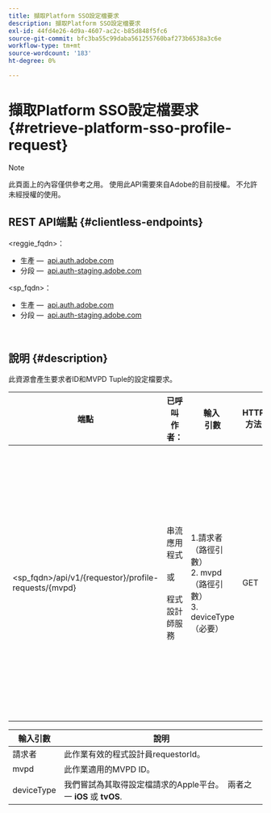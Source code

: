 ```yaml
---
title: 擷取Platform SSO設定檔要求
description: 擷取Platform SSO設定檔要求
exl-id: 44fd4e26-4d9a-4607-ac2c-b85d848f5fc6
source-git-commit: bfc3ba55c99daba561255760baf273b6538a3c6e
workflow-type: tm+mt
source-wordcount: '183'
ht-degree: 0%

---
```


# 擷取Platform SSO設定檔要求 {#retrieve-platform-sso-profile-request}

>[!NOTE]
>
>此頁面上的內容僅供參考之用。 使用此API需要來自Adobe的目前授權。 不允許未經授權的使用。

## REST API端點 {#clientless-endpoints}

&lt;reggie_fqdn>：

* 生產 —  [api.auth.adobe.com](http://api.auth.adobe.com/)
* 分段 —  [api.auth-staging.adobe.com](http://api.auth-staging.adobe.com/)

&lt;sp_fqdn>：

* 生產 —  [api.auth.adobe.com](http://api.auth.adobe.com/)
* 分段 —  [api.auth-staging.adobe.com](http://api.auth-staging.adobe.com/)

</br>

## 說明 {#description}

此資源會產生要求者ID和MVPD Tuple的設定檔要求。


| 端點 | 已呼叫  </br>作者： | 輸入   </br>引數 | HTTP  </br>方法 | 回應 | HTTP  </br>回應 |
| --- | --- | --- | --- | --- | --- |
| &lt;sp_fqdn>/api/v1/{requestor}/profile-requests/{mvpd} | 串流應用程式</br></br>或</br></br>程式設計師服務 | 1.請求者（路徑引數）</br>2. mvpd （路徑引數）</br>3. deviceType （必要） | GET | 回應Content-Type將會是應用程式/八位元資料流，因為使用者端應用程式的實際裝載是不透明的。</br></br>應用程式應將回應轉送至平台</br></br>用於取得設定檔SSO的SSO引擎。 | 200 — 成功   </br>400 — 錯誤請求 |


| 輸入引數 | 說明 |
| --------------- | -------------------------------------------------------------------------------------------------------- |
| 請求者 | 此作業有效的程式設計員requestorId。 |
| mvpd | 此作業適用的MVPD ID。 |
| deviceType | 我們嘗試為其取得設定檔請求的Apple平台。  兩者之一 **iOS** 或 **tvOS**. |
